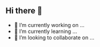 ## Hi there 👋

- 🔭 I’m currently working on ...
- 🌱 I’m currently learning ...
- 👯 I’m looking to collaborate on ...

<!--
**SebaJas/Sebajas** is a ✨ _special_ ✨ repository because its `README.md` (this file) appears on your GitHub profile.

Here are some ideas to get you started:

- 🤔 I’m looking for help with ...
- 💬 Ask me about ...
- 📫 How to reach me: ...
- 😄 Pronouns: ...
- ⚡ Fun fact: ...
-->
